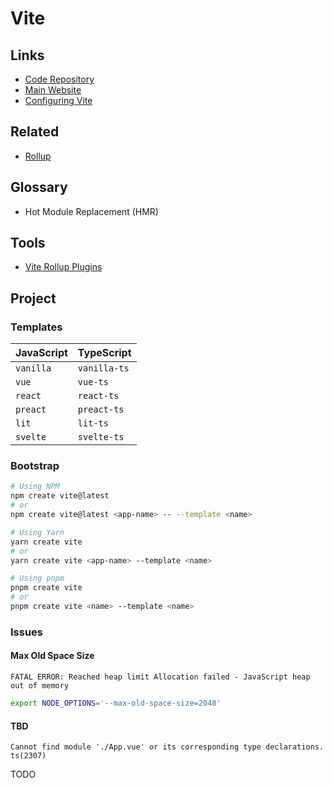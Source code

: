 # Vite

<!--
https://github.com/search?o=desc&q=filename%3Apackage.json+%22vite%22+%22tailwindcss%22+%22typescript%22+path%3Aapps&s=indexed&type=Code

https://dev.to/wojtekmaj/migrating-your-react-app-from-webpack-to-vite-inp

https://github.com/haishanh/cherry
https://github.com/rayriffy/rayriffy-h
https://github.com/satyatiwar/satyam
-->

## Links

- [Code Repository](https://github.com/vitejs/vite)
- [Main Website](https://vitejs.dev)
- [Configuring Vite](https://vitejs.dev/config/)

## Related

- [Rollup](/rollup.md)

## Glossary

- Hot Module Replacement (HMR)

## Tools

- [Vite Rollup Plugins](https://vite-rollup-plugins.patak.dev)

## Project

### Templates

| JavaScript | TypeScript   |
| ---------- | ------------ |
| `vanilla`  | `vanilla-ts` |
| `vue`      | `vue-ts`     |
| `react`    | `react-ts`   |
| `preact`   | `preact-ts`  |
| `lit`      | `lit-ts`     |
| `svelte`   | `svelte-ts`  |

### Bootstrap

```sh
# Using NPM
npm create vite@latest
# or
npm create vite@latest <app-name> -- --template <name>

# Using Yarn
yarn create vite
# or
yarn create vite <app-name> --template <name>

# Using pnpm
pnpm create vite
# or
pnpm create vite <name> --template <name>
```

### Issues

#### Max Old Space Size

```log
FATAL ERROR: Reached heap limit Allocation failed - JavaScript heap out of memory
```

```sh
export NODE_OPTIONS='--max-old-space-size=2048'
```

#### TBD

```log
Cannot find module './App.vue' or its corresponding type declarations. ts(2307)
```

TODO

<!-- ## Dockerfile

```Dockerfile
FROM docker.io/library/node:18.12-alpine

WORKDIR /app

COPY ./package.json ./yarn.lock ./

RUN yarn install && \
      yarn cache clean

COPY ./ ./

RUN yarn build

EXPOSE 1337

CMD ["yarn", "start"]
``` -->
